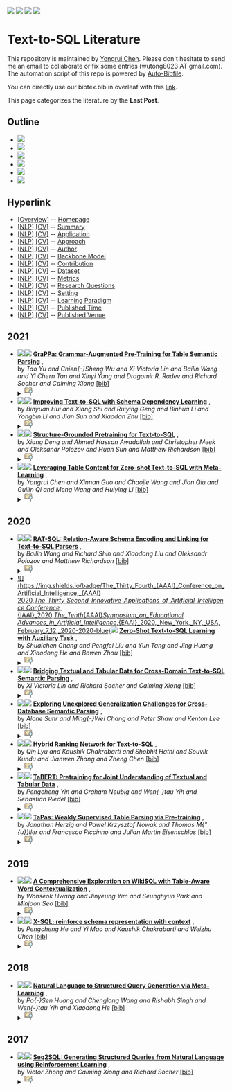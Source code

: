 [![](https://img.shields.io/badge/Awesome_Continual_Learning-yellow)](https://github.com/wutong8023/Awesome_Continual_Learning.git) [![](https://img.shields.io/badge/Awesome_Few_Shot_learning-green)](https://github.com/wutong8023/Awesome_Few_Shot_Learning.git) [![](https://img.shields.io/badge/Awesome_Information_Extraction-blue)](https://github.com/wutong8023/Awesome_Information_Extraction.git) [![](https://img.shields.io/badge/Awesome_Ideas-orange)](https://github.com/wutong8023/Awesome_Ideas.git)

# Text-to-SQL Literature 
This repository is maintained by [Yongrui Chen](). Please don't hesitate to send me an email to collaborate or fix some entries (wutong8023 AT gmail.com). 
The automation script of this repo is powered by [Auto-Bibfile](https://github.com/wutong8023/Auto-Bibfile.git).

You can directly use our bibtex.bib in overleaf with this [link]().

This page categorizes the literature by the **Last Post**.

## Outline 
- [![](https://img.shields.io/badge/Hyperlink-blue)](https://github.com/bahuia/Awesome_Text_to_SQL/blob/master/text2sql4all/time/README.md#hyperlink)
- [![](https://img.shields.io/badge/2021-4-blue)](https://github.com/bahuia/Awesome_Text_to_SQL/blob/master/text2sql4all/time/README.md#2021)
- [![](https://img.shields.io/badge/2020-7-blue)](https://github.com/bahuia/Awesome_Text_to_SQL/blob/master/text2sql4all/time/README.md#2020)
- [![](https://img.shields.io/badge/2019-2-blue)](https://github.com/bahuia/Awesome_Text_to_SQL/blob/master/text2sql4all/time/README.md#2019)
- [![](https://img.shields.io/badge/2018-1-blue)](https://github.com/bahuia/Awesome_Text_to_SQL/blob/master/text2sql4all/time/README.md#2018)
- [![](https://img.shields.io/badge/2017-1-blue)](https://github.com/bahuia/Awesome_Text_to_SQL/blob/master/text2sql4all/time/README.md#2017)
## Hyperlink 
- [[Overview]](https://github.com/bahuia/Awesome_Text_to_SQL/blob/master/README.md) -- [Homepage](https://github.com/bahuia/Awesome_Text_to_SQL/blob/master/README.md)
- [[NLP]](https://github.com/bahuia/Awesome_Text_to_SQL/blob/master/text2sql4nlp/./)  [[CV]](https://github.com/bahuia/Awesome_Text_to_SQL/blob/master/text2sql4cv/./) -- [Summary](https://github.com/bahuia/Awesome_Text_to_SQL/blob/master/text2sql4all/./)
- [[NLP]](https://github.com/bahuia/Awesome_Text_to_SQL/blob/master/text2sql4nlp/application)  [[CV]](https://github.com/bahuia/Awesome_Text_to_SQL/blob/master/text2sql4cv/application) -- [Application](https://github.com/bahuia/Awesome_Text_to_SQL/blob/master/text2sql4all/application)
- [[NLP]](https://github.com/bahuia/Awesome_Text_to_SQL/blob/master/text2sql4nlp/approach)  [[CV]](https://github.com/bahuia/Awesome_Text_to_SQL/blob/master/text2sql4cv/approach) -- [Approach](https://github.com/bahuia/Awesome_Text_to_SQL/blob/master/text2sql4all/approach)
- [[NLP]](https://github.com/bahuia/Awesome_Text_to_SQL/blob/master/text2sql4nlp/author)  [[CV]](https://github.com/bahuia/Awesome_Text_to_SQL/blob/master/text2sql4cv/author) -- [Author](https://github.com/bahuia/Awesome_Text_to_SQL/blob/master/text2sql4all/author)
- [[NLP]](https://github.com/bahuia/Awesome_Text_to_SQL/blob/master/text2sql4nlp/backbone_model)  [[CV]](https://github.com/bahuia/Awesome_Text_to_SQL/blob/master/text2sql4cv/backbone_model) -- [Backbone Model](https://github.com/bahuia/Awesome_Text_to_SQL/blob/master/text2sql4all/backbone_model)
- [[NLP]](https://github.com/bahuia/Awesome_Text_to_SQL/blob/master/text2sql4nlp/contribution)  [[CV]](https://github.com/bahuia/Awesome_Text_to_SQL/blob/master/text2sql4cv/contribution) -- [Contribution](https://github.com/bahuia/Awesome_Text_to_SQL/blob/master/text2sql4all/contribution)
- [[NLP]](https://github.com/bahuia/Awesome_Text_to_SQL/blob/master/text2sql4nlp/dataset)  [[CV]](https://github.com/bahuia/Awesome_Text_to_SQL/blob/master/text2sql4cv/dataset) -- [Dataset](https://github.com/bahuia/Awesome_Text_to_SQL/blob/master/text2sql4all/dataset)
- [[NLP]](https://github.com/bahuia/Awesome_Text_to_SQL/blob/master/text2sql4nlp/metrics)  [[CV]](https://github.com/bahuia/Awesome_Text_to_SQL/blob/master/text2sql4cv/metrics) -- [Metrics](https://github.com/bahuia/Awesome_Text_to_SQL/blob/master/text2sql4all/metrics)
- [[NLP]](https://github.com/bahuia/Awesome_Text_to_SQL/blob/master/text2sql4nlp/research_question)  [[CV]](https://github.com/bahuia/Awesome_Text_to_SQL/blob/master/text2sql4cv/research_question) -- [Research Questions](https://github.com/bahuia/Awesome_Text_to_SQL/blob/master/text2sql4all/research_question)
- [[NLP]](https://github.com/bahuia/Awesome_Text_to_SQL/blob/master/text2sql4nlp/setting)  [[CV]](https://github.com/bahuia/Awesome_Text_to_SQL/blob/master/text2sql4cv/setting) -- [Setting](https://github.com/bahuia/Awesome_Text_to_SQL/blob/master/text2sql4all/setting)
- [[NLP]](https://github.com/bahuia/Awesome_Text_to_SQL/blob/master/text2sql4nlp/supervision)  [[CV]](https://github.com/bahuia/Awesome_Text_to_SQL/blob/master/text2sql4cv/supervision) -- [ Learning Paradigm](https://github.com/bahuia/Awesome_Text_to_SQL/blob/master/text2sql4all/supervision)
- [[NLP]](https://github.com/bahuia/Awesome_Text_to_SQL/blob/master/text2sql4nlp/time)  [[CV]](https://github.com/bahuia/Awesome_Text_to_SQL/blob/master/text2sql4cv/time) -- [Published Time](https://github.com/bahuia/Awesome_Text_to_SQL/blob/master/text2sql4all/time)
- [[NLP]](https://github.com/bahuia/Awesome_Text_to_SQL/blob/master/text2sql4nlp/venue)  [[CV]](https://github.com/bahuia/Awesome_Text_to_SQL/blob/master/text2sql4cv/venue) -- [Published Venue](https://github.com/bahuia/Awesome_Text_to_SQL/blob/master/text2sql4all/venue)

## 2021

- [![](https://img.shields.io/badge/ICLR-2021-blue)](https://openreview.net/forum?id=kyaIeYj4zZ)<a href="https://scholar.google.com.hk/scholar?q=GraPPa:+Grammar-Augmented+Pre-Training+for+Table+Semantic+Parsing"><img src="https://img.shields.io/badge/-blue.svg?&logo=google-scholar&logoColor=white" height="18" align="bottom"></a> [**GraPPa: Grammar-Augmented Pre-Training for Table Semantic Parsing**](https://openreview.net/forum?id=kyaIeYj4zZ) , <br> by *Tao Yu and
Chien{-}Sheng Wu and
Xi Victoria Lin and
Bailin Wang and
Yi Chern Tan and
Xinyi Yang and
Dragomir R. Radev and
Richard Socher and
Caiming Xiong* [[bib]](https://github.com/bahuia/Awesome_Text_to_SQL/blob/master/./bibtex.bib#L165-L183) <br></details><details><summary><img src=https://github.com/bahuia/Awesome_Text_to_SQL/blob/master/scripts/svg/copy_icon.png height="20" align="bottom"></summary><pre>```DBLP:conf/iclr/0009WLWTYRSX21```
- [![](https://img.shields.io/badge/CoRR-2021-blue)](https://arxiv.org/abs/2103.04399)<a href="https://scholar.google.com.hk/scholar?q=Improving+Text-to-SQL+with+Schema+Dependency+Learning"><img src="https://img.shields.io/badge/-blue.svg?&logo=google-scholar&logoColor=white" height="18" align="bottom"></a> [**Improving Text-to-SQL with Schema Dependency Learning**](https://arxiv.org/abs/2103.04399) , <br> by *Binyuan Hui and
Xiang Shi and
Ruiying Geng and
Binhua Li and
Yongbin Li and
Jian Sun and
Xiaodan Zhu* [[bib]](https://github.com/bahuia/Awesome_Text_to_SQL/blob/master/./bibtex.bib#L204-L222) <br></details><details><summary><img src=https://github.com/bahuia/Awesome_Text_to_SQL/blob/master/scripts/svg/copy_icon.png height="20" align="bottom"></summary><pre>```DBLP:journals/corr/abs-2103-04399```
- [![](https://img.shields.io/badge/NAACL-2021-blue)](https://doi.org/10.18653/v1/2021.naacl-main.105)<a href="https://scholar.google.com.hk/scholar?q=Structure-Grounded+Pretraining+for+Text-to-SQL"><img src="https://img.shields.io/badge/-blue.svg?&logo=google-scholar&logoColor=white" height="18" align="bottom"></a> [**Structure-Grounded Pretraining for Text-to-SQL**](https://doi.org/10.18653/v1/2021.naacl-main.105) , <br> by *Xiang Deng and
Ahmed Hassan Awadallah and
Christopher Meek and
Oleksandr Polozov and
Huan Sun and
Matthew Richardson* [[bib]](https://github.com/bahuia/Awesome_Text_to_SQL/blob/master/./bibtex.bib#L224-L250) <br></details><details><summary><img src=https://github.com/bahuia/Awesome_Text_to_SQL/blob/master/scripts/svg/copy_icon.png height="20" align="bottom"></summary><pre>```DBLP:conf/naacl/DengAMPSR21```
- [![](https://img.shields.io/badge/AAAI-2021-blue)](https://ojs.aaai.org/index.php/AAAI/article/view/16519)<a href="https://scholar.google.com.hk/scholar?q=Leveraging+Table+Content+for+Zero-shot+Text-to-SQL+with+Meta-Learning"><img src="https://img.shields.io/badge/-blue.svg?&logo=google-scholar&logoColor=white" height="18" align="bottom"></a> [**Leveraging Table Content for Zero-shot Text-to-SQL with Meta-Learning**](https://ojs.aaai.org/index.php/AAAI/article/view/16519) , <br> by *Yongrui Chen and
Xinnan Guo and
Chaojie Wang and
Jian Qiu and
Guilin Qi and
Meng Wang and
Huiying Li* [[bib]](https://github.com/bahuia/Awesome_Text_to_SQL/blob/master/./bibtex.bib#L296-L313) <br></details><details><summary><img src=https://github.com/bahuia/Awesome_Text_to_SQL/blob/master/scripts/svg/copy_icon.png height="20" align="bottom"></summary><pre>```DBLP:conf/aaai/ChenG0QQWL21```
## 2020

- [![](https://img.shields.io/badge/ACL-2020-blue)](https://www.aclweb.org/anthology/2020.acl-main.677/)<a href="https://scholar.google.com.hk/scholar?q=RAT-SQL:+Relation-Aware+Schema+Encoding+and+Linking+for+Text-to-SQL+Parsers"><img src="https://img.shields.io/badge/-blue.svg?&logo=google-scholar&logoColor=white" height="18" align="bottom"></a> [**RAT-SQL: Relation-Aware Schema Encoding and Linking for Text-to-SQL Parsers**](https://www.aclweb.org/anthology/2020.acl-main.677/) , <br> by *Bailin Wang and
Richard Shin and
Xiaodong Liu and
Oleksandr Polozov and
Matthew Richardson* [[bib]](https://github.com/bahuia/Awesome_Text_to_SQL/blob/master/./bibtex.bib#L5-L16) <br></details><details><summary><img src=https://github.com/bahuia/Awesome_Text_to_SQL/blob/master/scripts/svg/copy_icon.png height="20" align="bottom"></summary><pre>```WangSLPR20```
- [![](https://img.shields.io/badge/The_Thirty_Fourth_{AAAI}_Conference_on_Artificial_Intelligence,_{AAAI}
2020,_The_Thirty_Second_Innovative_Applications_of_Artificial_Intelligence
Conference,_{IAAI}_2020,_The_Tenth_{AAAI}_Symposium_on_Educational
Advances_in_Artificial_Intelligence,_{EAAI}_2020,_New_York,_NY,_USA,
February_7_12,_2020-2020-blue)](https://aaai.org/ojs/index.php/AAAI/article/view/6246)<a href="https://scholar.google.com.hk/scholar?q=Zero-Shot+Text-to-SQL+Learning+with+Auxiliary+Task"><img src="https://img.shields.io/badge/-blue.svg?&logo=google-scholar&logoColor=white" height="18" align="bottom"></a> [**Zero-Shot Text-to-SQL Learning with Auxiliary Task**](https://aaai.org/ojs/index.php/AAAI/article/view/6246) , <br> by *Shuaichen Chang and
Pengfei Liu and
Yun Tang and
Jing Huang and
Xiaodong He and
Bowen Zhou* [[bib]](https://github.com/bahuia/Awesome_Text_to_SQL/blob/master/./bibtex.bib#L99-L119) <br></details><details><summary><img src=https://github.com/bahuia/Awesome_Text_to_SQL/blob/master/scripts/svg/copy_icon.png height="20" align="bottom"></summary><pre>```DBLP:conf/aaai/ChangLT0HZ20```
- [![](https://img.shields.io/badge/EMNLP_findings-2020-blue)](https://doi.org/10.18653/v1/2020.findings-emnlp.438)<a href="https://scholar.google.com.hk/scholar?q=Bridging+Textual+and+Tabular+Data+for+Cross-Domain+Text-to-SQL+Semantic+Parsing"><img src="https://img.shields.io/badge/-blue.svg?&logo=google-scholar&logoColor=white" height="18" align="bottom"></a> [**Bridging Textual and Tabular Data for Cross-Domain Text-to-SQL Semantic
Parsing**](https://doi.org/10.18653/v1/2020.findings-emnlp.438) , <br> by *Xi Victoria Lin and
Richard Socher and
Caiming Xiong* [[bib]](https://github.com/bahuia/Awesome_Text_to_SQL/blob/master/./bibtex.bib#L121-L141) <br></details><details><summary><img src=https://github.com/bahuia/Awesome_Text_to_SQL/blob/master/scripts/svg/copy_icon.png height="20" align="bottom"></summary><pre>```DBLP:conf/emnlp/LinSX20```
- [![](https://img.shields.io/badge/ACL-2020-blue)](https://doi.org/10.18653/v1/2020.acl-main.742)<a href="https://scholar.google.com.hk/scholar?q=Exploring+Unexplored+Generalization+Challenges+for+Cross-Database+Semantic+Parsing"><img src="https://img.shields.io/badge/-blue.svg?&logo=google-scholar&logoColor=white" height="18" align="bottom"></a> [**Exploring Unexplored Generalization Challenges for Cross-Database
Semantic Parsing**](https://doi.org/10.18653/v1/2020.acl-main.742) , <br> by *Alane Suhr and
Ming{-}Wei Chang and
Peter Shaw and
Kenton Lee* [[bib]](https://github.com/bahuia/Awesome_Text_to_SQL/blob/master/./bibtex.bib#L143-L163) <br></details><details><summary><img src=https://github.com/bahuia/Awesome_Text_to_SQL/blob/master/scripts/svg/copy_icon.png height="20" align="bottom"></summary><pre>```DBLP:conf/acl/SuhrCSL20```
- [![](https://img.shields.io/badge/CoRR-2020-blue)](https://arxiv.org/abs/2008.04759)<a href="https://scholar.google.com.hk/scholar?q=Hybrid+Ranking+Network+for+Text-to-SQL"><img src="https://img.shields.io/badge/-blue.svg?&logo=google-scholar&logoColor=white" height="18" align="bottom"></a> [**Hybrid Ranking Network for Text-to-SQL**](https://arxiv.org/abs/2008.04759) , <br> by *Qin Lyu and
Kaushik Chakrabarti and
Shobhit Hathi and
Souvik Kundu and
Jianwen Zhang and
Zheng Chen* [[bib]](https://github.com/bahuia/Awesome_Text_to_SQL/blob/master/./bibtex.bib#L185-L202) <br></details><details><summary><img src=https://github.com/bahuia/Awesome_Text_to_SQL/blob/master/scripts/svg/copy_icon.png height="20" align="bottom"></summary><pre>```DBLP:journals/corr/abs-2008-04759```
- [![](https://img.shields.io/badge/ACL-2020-blue)](https://doi.org/10.18653/v1/2020.acl-main.745)<a href="https://scholar.google.com.hk/scholar?q=TaBERT:+Pretraining+for+Joint+Understanding+of+Textual+and+Tabular+Data"><img src="https://img.shields.io/badge/-blue.svg?&logo=google-scholar&logoColor=white" height="18" align="bottom"></a> [**TaBERT: Pretraining for Joint Understanding of Textual and Tabular
Data**](https://doi.org/10.18653/v1/2020.acl-main.745) , <br> by *Pengcheng Yin and
Graham Neubig and
Wen{-}tau Yih and
Sebastian Riedel* [[bib]](https://github.com/bahuia/Awesome_Text_to_SQL/blob/master/./bibtex.bib#L252-L272) <br></details><details><summary><img src=https://github.com/bahuia/Awesome_Text_to_SQL/blob/master/scripts/svg/copy_icon.png height="20" align="bottom"></summary><pre>```DBLP:conf/acl/YinNYR20```
- [![](https://img.shields.io/badge/ACL-2020-blue)](https://doi.org/10.18653/v1/2020.acl-main.398)<a href="https://scholar.google.com.hk/scholar?q=TaPas:+Weakly+Supervised+Table+Parsing+via+Pre-training"><img src="https://img.shields.io/badge/-blue.svg?&logo=google-scholar&logoColor=white" height="18" align="bottom"></a> [**TaPas: Weakly Supervised Table Parsing via Pre-training**](https://doi.org/10.18653/v1/2020.acl-main.398) , <br> by *Jonathan Herzig and
Pawel Krzysztof Nowak and
Thomas M{\"{u}}ller and
Francesco Piccinno and
Julian Martin Eisenschlos* [[bib]](https://github.com/bahuia/Awesome_Text_to_SQL/blob/master/./bibtex.bib#L274-L294) <br></details><details><summary><img src=https://github.com/bahuia/Awesome_Text_to_SQL/blob/master/scripts/svg/copy_icon.png height="20" align="bottom"></summary><pre>```DBLP:conf/acl/HerzigNMPE20```
## 2019

- [![](https://img.shields.io/badge/CoRR-2019-blue)](http://arxiv.org/abs/1902.01069)<a href="https://scholar.google.com.hk/scholar?q=A+Comprehensive+Exploration+on+WikiSQL+with+Table-Aware+Word+Contextualization"><img src="https://img.shields.io/badge/-blue.svg?&logo=google-scholar&logoColor=white" height="18" align="bottom"></a> [**A Comprehensive Exploration on WikiSQL with Table-Aware Word Contextualization**](http://arxiv.org/abs/1902.01069) , <br> by *Wonseok Hwang and
Jinyeung Yim and
Seunghyun Park and
Minjoon Seo* [[bib]](https://github.com/bahuia/Awesome_Text_to_SQL/blob/master/./bibtex.bib#L65-L80) <br></details><details><summary><img src=https://github.com/bahuia/Awesome_Text_to_SQL/blob/master/scripts/svg/copy_icon.png height="20" align="bottom"></summary><pre>```DBLP:journals/corr/abs-1902-01069```
- [![](https://img.shields.io/badge/CoRR-2019-blue)](http://arxiv.org/abs/1908.08113)<a href="https://scholar.google.com.hk/scholar?q=X-SQL:+reinforce+schema+representation+with+context"><img src="https://img.shields.io/badge/-blue.svg?&logo=google-scholar&logoColor=white" height="18" align="bottom"></a> [**X-SQL: reinforce schema representation with context**](http://arxiv.org/abs/1908.08113) , <br> by *Pengcheng He and
Yi Mao and
Kaushik Chakrabarti and
Weizhu Chen* [[bib]](https://github.com/bahuia/Awesome_Text_to_SQL/blob/master/./bibtex.bib#L82-L97) <br></details><details><summary><img src=https://github.com/bahuia/Awesome_Text_to_SQL/blob/master/scripts/svg/copy_icon.png height="20" align="bottom"></summary><pre>```DBLP:journals/corr/abs-1908-08113```
## 2018

- [![](https://img.shields.io/badge/NAACL-2018-blue)](https://doi.org/10.18653/v1/n18-2115)<a href="https://scholar.google.com.hk/scholar?q=Natural+Language+to+Structured+Query+Generation+via+Meta-Learning"><img src="https://img.shields.io/badge/-blue.svg?&logo=google-scholar&logoColor=white" height="18" align="bottom"></a> [**Natural Language to Structured Query Generation via Meta-Learning**](https://doi.org/10.18653/v1/n18-2115) , <br> by *Po{-}Sen Huang and
Chenglong Wang and
Rishabh Singh and
Wen{-}tau Yih and
Xiaodong He* [[bib]](https://github.com/bahuia/Awesome_Text_to_SQL/blob/master/./bibtex.bib#L44-L63) <br></details><details><summary><img src=https://github.com/bahuia/Awesome_Text_to_SQL/blob/master/scripts/svg/copy_icon.png height="20" align="bottom"></summary><pre>```DBLP:conf/naacl/HuangWSYH18```
## 2017

- [![](https://img.shields.io/badge/CoRR-2017-blue)](http://arxiv.org/abs/1709.00103)<a href="https://scholar.google.com.hk/scholar?q=Seq2SQL:+Generating+Structured+Queries+from+Natural+Language+using+Reinforcement+Learning"><img src="https://img.shields.io/badge/-blue.svg?&logo=google-scholar&logoColor=white" height="18" align="bottom"></a> [**Seq2SQL: Generating Structured Queries from Natural Language using
Reinforcement Learning**](http://arxiv.org/abs/1709.00103) , <br> by *Victor Zhong and
Caiming Xiong and
Richard Socher* [[bib]](https://github.com/bahuia/Awesome_Text_to_SQL/blob/master/./bibtex.bib#L19-L42) <br></details><details><summary><img src=https://github.com/bahuia/Awesome_Text_to_SQL/blob/master/scripts/svg/copy_icon.png height="20" align="bottom"></summary><pre>```DBLP:journals/corr/abs-1709-00103```